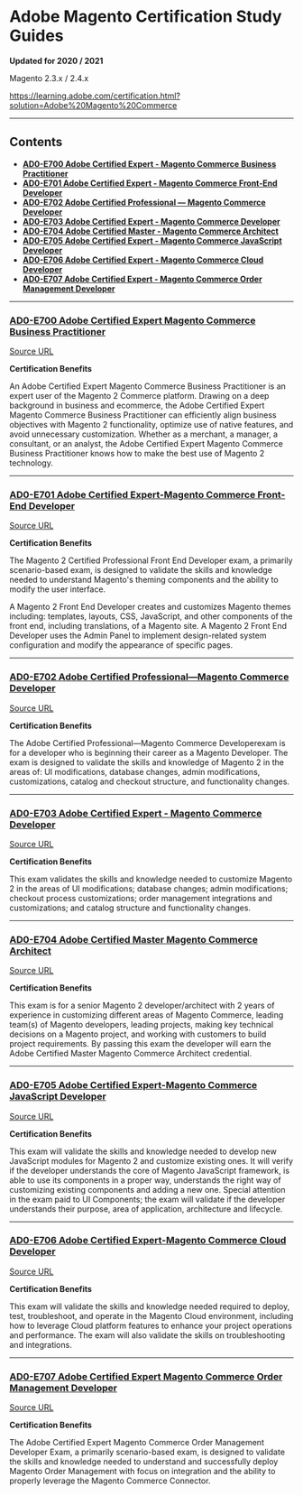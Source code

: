 # Adobe Magento Certification Study Guides

**Updated for 2020 / 2021**

Magento 2.3.x / 2.4.x

https://learning.adobe.com/certification.html?solution=Adobe%20Magento%20Commerce

-----

## Contents

* **[AD0-E700 Adobe Certified Expert - Magento Commerce Business Practitioner](./700)**
* **[AD0-E701 Adobe Certified Expert - Magento Commerce Front-End Developer](./701)**
* **[AD0-E702 Adobe Certified Professional — Magento Commerce Developer](./702)**
* **[AD0-E703 Adobe Certified Expert - Magento Commerce Developer](./703)**
* **[AD0-E704 Adobe Certified Master - Magento Commerce Architect](./704)**
* **[AD0-E705 Adobe Certified Expert - Magento Commerce JavaScript Developer](./705)**
* **[AD0-E706 Adobe Certified Expert - Magento Commerce Cloud Developer](./706)**
* **[AD0-E707 Adobe Certified Expert - Magento Commerce Order Management Developer](./707)**

-----

### **[AD0-E700 Adobe Certified Expert Magento Commerce Business Practitioner](./700)**

[Source URL](https://spark.adobe.com/page/87jLctNB6KxM0/?page-mode=static)

**Certification Benefits**

An Adobe Certified Expert Magento Commerce Business Practitioner is an expert user of the Magento 2 Commerce platform. Drawing on a deep background in business and ecommerce, the Adobe Certified Expert Magento Commerce Business Practitioner can efficiently align business objectives with Magento 2 functionality, optimize use of native features, and avoid unnecessary customization. Whether as a merchant, a manager, a consultant, or an analyst, the Adobe Certified Expert Magento Commerce Business Practitioner knows how to make the best use of Magento 2 technology.

----

### **[AD0-E701 Adobe Certified Expert-Magento Commerce Front-End Developer](./701)**

[Source URL](https://spark.adobe.com/page/lJWBfPhvp5npA/?page-mode=static)

**Certification Benefits**

The Magento 2 Certified Professional Front End Developer exam, a primarily scenario-based exam, is designed to validate the skills and knowledge needed to understand Magento's theming components and the ability to modify the user interface.

A Magento 2 Front End Developer creates and customizes Magento themes including: templates, layouts, CSS, JavaScript, and other components of the front end, including translations, of a Magento site. A Magento 2 Front End Developer uses the Admin Panel to implement design-related system configuration and modify the appearance of specific pages.

----

### **[AD0-E702 Adobe Certified Professional—Magento Commerce Developer](./702)**

[Source URL](https://spark.adobe.com/page/saM506xrYKi0p/?page-mode=static)

**Certification Benefits**

The Adobe Certified Professional—Magento Commerce Developerexam is for a developer who is beginning their career as a Magento Developer. The exam is designed to validate the skills and knowledge of Magento 2 in the areas of: UI modifications, database changes, admin modifications, customizations, catalog and checkout structure, and functionality changes.


----

### **[AD0-E703 Adobe Certified Expert - Magento Commerce Developer](./703)**

[Source URL](https://spark.adobe.com/page/OwpmK2JcACwhl/?page-mode=static)

**Certification Benefits**

This exam validates the skills and knowledge needed to customize Magento 2 in the areas of UI modifications; database changes; admin modifications; checkout process customizations; order management integrations and customizations; and catalog structure and functionality changes.

----

### **[AD0-E704 Adobe Certified Master Magento Commerce Architect](./704)**

[Source URL](https://spark.adobe.com/page/PTidDHsT5JgyB/?page-mode=static)

**Certification Benefits**

This exam is for a senior Magento 2 developer/architect with 2 years of experience in customizing different areas of Magento Commerce, leading team(s) of Magento developers, leading projects, making key technical decisions on a Magento project, and working with customers to build project requirements. By passing this exam the developer will earn the Adobe Certified Master Magento Commerce Architect credential.


-----

### **[AD0-E705 Adobe Certified Expert-Magento Commerce JavaScript Developer](./705)**

[Source URL](https://spark.adobe.com/page/ZDus3If2u1rQf/?page-mode=static)

**Certification Benefits**

This exam will validate the skills and knowledge needed to develop new JavaScript modules for Magento 2 and customize existing ones. It will verify if the developer understands the core of Magento JavaScript framework, is able to use its components in a proper way, understands the right way of customizing existing components and adding a new one. Special attention in the exam paid to UI Components; the exam will validate if the developer understands their purpose, area of application, architecture and lifecycle.


----

### **[AD0-E706 Adobe Certified Expert-Magento Commerce Cloud Developer](./706)**

[Source URL](https://spark.adobe.com/page/GrkbPktpWMkkb/?page-mode=static)

**Certification Benefits**

This exam will validate the skills and knowledge needed required to deploy, test, troubleshoot, and operate in the Magento Cloud environment, including how to leverage Cloud platform features to enhance your project operations and performance. The exam will also validate the skills on troubleshooting and integrations.

----

### **[AD0-E707 Adobe Certified Expert Magento Commerce Order Management Developer](./707)**

[Source URL](https://spark.adobe.com/page/K2Wjl6Na3BY0h/?page-mode=static)

**Certification Benefits**

The Adobe Certified Expert Magento Commerce Order Management Developer Exam, a primarily scenario-based exam, is designed to validate the skills and knowledge needed to understand and successfully deploy Magento Order Management with focus on integration and the ability to properly leverage the Magento Commerce Connector.
